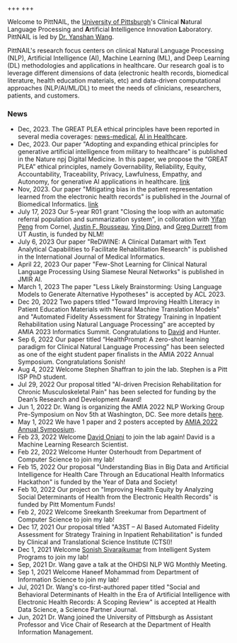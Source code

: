+++
+++

<!-- NAIL {{{ -->

Welcome to PittNAIL, the [University of Pittsburgh][pitt]'s Clinical **N**atural Language Processing and **A**rtificial
**I**ntelligence Innovation **L**aboratory. PittNAIL is led by [Dr. Yanshan Wang][drwang].

<!-- }}} -->

<!-- Intro {{{ -->

PittNAIL's research focus centers on clinical Natural Language Processing (NLP), Artificial
Intelligence (AI), Machine Learning (ML), and Deep Learning (DL) methodologies and applications in
healthcare. Our research goal is to leverage different dimensions of data (electronic health
records, biomedical literature, health education materials, etc) and data-driven computational
approaches (NLP/AI/ML/DL) to meet the needs of clinicians, researchers, patients, and customers.

<!-- }}} -->

<!-- News {{{ -->

### News

- Dec, 2023. The GREAT PLEA ethical principles have been reported in several media coverages: [news-medical][great1], [AI in Healthcare][great2].
- Dec, 2023. Our paper "Adopting and expanding ethical principles for generative artificial intelligence from military to healthcare" is published in the Nature npj Digital Medicine. In this paper, we propose the “GREAT PLEA” ethical principles, namely Governability, Reliability, Equity, Accountability, Traceability, Privacy, Lawfulness, Empathy, and Autonomy, for generative AI applications in healthcare. [link][great]
- Nov, 2023. Our paper "Mitigating bias in the patient representation learned from the electronic health records" is published in the Journal of Biomedical Informatics. [link][fpm]
- July 17, 2023 Our 5-year R01 grant "Closing the loop with an automatic referral population and summarization system", in colloration with [Yifan Peng][yifan] from Cornel, [Justin F. Rousseau][justin], [Ying Ding][ying], and [Greg Durrett][greg] from UT Austin, is funded by NLM! 
- July 6, 2023 Our paper "ReDWINE: A Clinical Datamart with Text Analytical Capabilities to Facilitate Rehabilitation Research" is published in the International Journal of Medical Informatics.
- April 22, 2023 Our paper "Few-Shot Learning for Clinical Natural Language Processing Using Siamese Neural Networks" is published in JMIR AI.
- March 1, 2023 The paper "Less Likely Brainstorming: Using Language Models to Generate Alternative Hypotheses" is accepted by ACL 2023.
- Dec 20, 2022 Two papers titled "Toward Improving Health Literacy in Patient Education Materials with Neural Machine Translation Models" and "Automated Fidelity Assessment for Strategy Training in Inpatient Rehabilitation using Natural Language Processing" are accepted by AMIA 2023 Informatics Summit. Congratulations to [David][david] and Hunter.
- Sep 6, 2022 Our paper titled “HealthPrompt: A zero-shot learning paradigm for Clinical Natural Language Processing” has been selected as one of the eight student paper finalists in the AMIA 2022 Annual Symposium. Congratulations Sonish!
- Aug 4, 2022 Welcome Stephen Shaffran to join the lab. Stephen is a Pitt ISP PhD student.
- Jul 29, 2022 Our proposal titled "AI-driven Precision Rehabilitation for Chronic Musculoskeletal Pain" has been selected for funding by the Dean’s Research and Development Award!
- Jun 1, 2022 Dr. Wang is organizing the AMIA 2022 NLP Working Group Pre-Symposium on Nov 5th at Washington, DC. See more details [here][amia22nlp].
- May 1, 2022 We have 1 paper and 2 posters accepted by [AMIA 2022 Annual Symposium][amia2022].
- Feb 23, 2022 Welcome [David Oniani][david] to join the lab again! David is a Machine Learning Research Scientist.
- Feb 22, 2022 Welcome Hunter Osterhoudt from Department of Computer Science to join my lab!
- Feb 15, 2022 Our proposal "Understanding Bias in Big Data and Artificial Intelligence for Health Care Through an Educational Health Informatics Hackathon" is funded by the Year of Data and Society!
- Feb 10, 2022 Our project on "Improving Health Equity by Analyzing Social Determinants of Health from the Electronic Health Records" is funded by Pitt Momentum Funds!
- Feb 2, 2022 Welcome Sreekanth Sreekumar from Department of Computer Science to join my lab!
- Dec 17, 2021 Our proposal titled "A3ST – AI Based Automated Fidelity Assessment for Strategy Training in Inpatient Rehabilitation" is funded by Clinical and Translational Science Institute (CTSI)!
- Dec 1, 2021 Welcome [Sonish Sivarajkumar][sonish] from Intelligent System Programs to join my lab!
- Sep, 2021 Dr. Wang gave a talk at the OHDSI NLP WG Monthly Meeting.
- Sep 1, 2021 Welcome Haneef Mohammad from Department of Information Science to join my lab!
- Jul, 2021 Dr. Wang's co-first-authored paper titled "Social and Behavioral Determinants of Health in the Era of Artificial Intelligence with Electronic Health Records: A Scoping Review" is accepted at Health Data Science, a Science Partner Journal.
- Jun, 2021 Dr. Wang joined the University of Pittsburgh as Assistant Professor and Vice Chair of Research at the Department of Health Information Management.

<!-- }}} -->

<!-- Links {{{ -->

[drwang]: https://sites.pitt.edu/~yaw89/
[pitt]: https://www.pitt.edu/
[david]: https://oniani.ai/
[sonish]: https://sonishsivarajkumar.github.io/homepage/
[amia2022]: https://amia.org/education-events/annual-symposium
[amia22nlp]: https://pittnail.github.io/AMIANLP2022/
[yifan]: https://pengyifan.com/
[justin]: https://dellmed.utexas.edu/directory/justin-rousseau
[ying]: https://yingding.ischool.utexas.edu/
[greg]: https://www.cs.utexas.edu/~gdurrett/
[fpm]: https://doi.org/10.1016/j.jbi.2023.104544
[great]: https://www.nature.com/articles/s41746-023-00965-x
[great1]: https://www.news-medical.net/news/20231205/GREAT-PLEA-system-proposed-for-responsible-use-of-generative-AI-in-healthcare.aspx
[great2]: https://aiin.healthcare/topics/artificial-intelligence/ethical-healthcare-ai-8-mnemonic-elements
<!-- }}} -->
